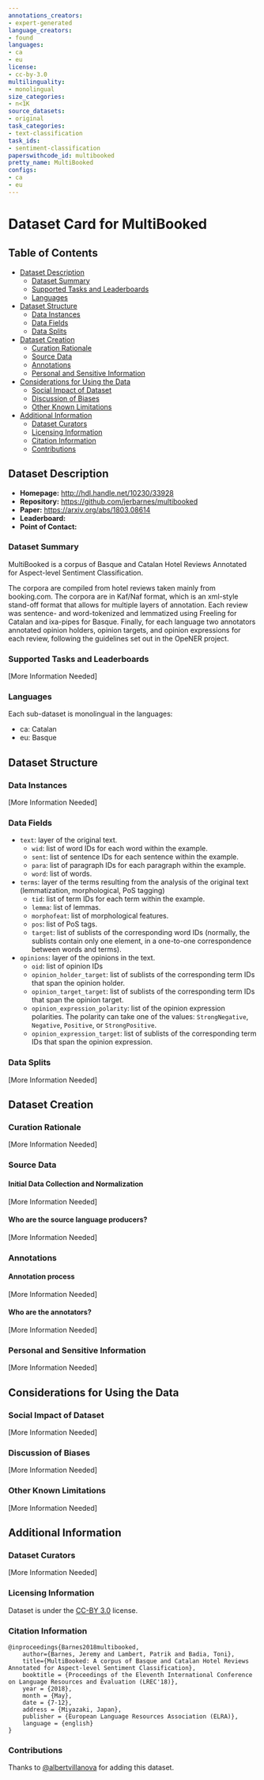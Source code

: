 ```yaml
---
annotations_creators:
- expert-generated
language_creators:
- found
languages:
- ca
- eu
license:
- cc-by-3.0
multilinguality:
- monolingual
size_categories:
- n<1K
source_datasets:
- original
task_categories:
- text-classification
task_ids:
- sentiment-classification
paperswithcode_id: multibooked
pretty_name: MultiBooked
configs:
- ca
- eu
---
```


# Dataset Card for MultiBooked

## Table of Contents
- [Dataset Description](#dataset-description)
  - [Dataset Summary](#dataset-summary)
  - [Supported Tasks and Leaderboards](#supported-tasks-and-leaderboards)
  - [Languages](#languages)
- [Dataset Structure](#dataset-structure)
  - [Data Instances](#data-instances)
  - [Data Fields](#data-fields)
  - [Data Splits](#data-splits)
- [Dataset Creation](#dataset-creation)
  - [Curation Rationale](#curation-rationale)
  - [Source Data](#source-data)
  - [Annotations](#annotations)
  - [Personal and Sensitive Information](#personal-and-sensitive-information)
- [Considerations for Using the Data](#considerations-for-using-the-data)
  - [Social Impact of Dataset](#social-impact-of-dataset)
  - [Discussion of Biases](#discussion-of-biases)
  - [Other Known Limitations](#other-known-limitations)
- [Additional Information](#additional-information)
  - [Dataset Curators](#dataset-curators)
  - [Licensing Information](#licensing-information)
  - [Citation Information](#citation-information)
  - [Contributions](#contributions)

## Dataset Description

- **Homepage:** http://hdl.handle.net/10230/33928
- **Repository:** https://github.com/jerbarnes/multibooked
- **Paper:** https://arxiv.org/abs/1803.08614
- **Leaderboard:**
- **Point of Contact:**

### Dataset Summary

MultiBooked is a corpus of Basque and Catalan Hotel Reviews Annotated for Aspect-level Sentiment Classification.

The corpora are compiled from hotel reviews taken mainly from booking.com. The corpora are in Kaf/Naf format, which is
an xml-style stand-off format that allows for multiple layers of annotation. Each review was sentence- and
word-tokenized and lemmatized using Freeling for Catalan and ixa-pipes for Basque. Finally, for each language two
annotators annotated opinion holders, opinion targets, and opinion expressions for each review, following the
guidelines set out in the OpeNER project.

### Supported Tasks and Leaderboards

[More Information Needed]

### Languages

Each sub-dataset is monolingual in the languages:
- ca: Catalan
- eu: Basque

## Dataset Structure

### Data Instances

[More Information Needed]

### Data Fields

- `text`: layer of the original text.
  - `wid`: list of word IDs for each word within the example.
  - `sent`: list of sentence IDs for each sentence within the example.
  - `para`: list of paragraph IDs for each paragraph within the example.
  - `word`: list of words.
- `terms`: layer of the terms resulting from the analysis of the original text (lemmatization, morphological,
  PoS tagging)
  - `tid`: list of term IDs for each term within the example.
  - `lemma`: list of lemmas.
  - `morphofeat`: list of morphological features.
  - `pos`: list of PoS tags.
  - `target`: list of sublists of the corresponding word IDs (normally, the sublists contain only one element,
    in a one-to-one correspondence between words and terms).
- `opinions`: layer of the opinions in the text.
  - `oid`: list of opinion IDs
  - `opinion_holder_target`: list of sublists of the corresponding term IDs that span the opinion holder.
  - `opinion_target_target`: list of sublists of the corresponding term IDs that span the opinion target.
  - `opinion_expression_polarity`: list of the opinion expression polarities. The polarity can take one of the values:
    `StrongNegative`, `Negative`, `Positive`, or `StrongPositive`.
  - `opinion_expression_target`: list of sublists of the corresponding term IDs that span the opinion expression.

### Data Splits

[More Information Needed]

## Dataset Creation

### Curation Rationale

[More Information Needed]

### Source Data

#### Initial Data Collection and Normalization

[More Information Needed]

#### Who are the source language producers?

[More Information Needed]

### Annotations

#### Annotation process

[More Information Needed]

#### Who are the annotators?

[More Information Needed]

### Personal and Sensitive Information

[More Information Needed]

## Considerations for Using the Data

### Social Impact of Dataset

[More Information Needed]

### Discussion of Biases

[More Information Needed]

### Other Known Limitations

[More Information Needed]

## Additional Information

### Dataset Curators

[More Information Needed]

### Licensing Information

Dataset is under the [CC-BY 3.0](https://creativecommons.org/licenses/by/3.0/) license.

### Citation Information

```
@inproceedings{Barnes2018multibooked,
    author={Barnes, Jeremy and Lambert, Patrik and Badia, Toni},
    title={MultiBooked: A corpus of Basque and Catalan Hotel Reviews Annotated for Aspect-level Sentiment Classification},
    booktitle = {Proceedings of the Eleventh International Conference on Language Resources and Evaluation (LREC'18)},
    year = {2018},
    month = {May},
    date = {7-12},
    address = {Miyazaki, Japan},
    publisher = {European Language Resources Association (ELRA)},
    language = {english}
}
```

### Contributions

Thanks to [@albertvillanova](https://github.com/albertvillanova) for adding this dataset.
